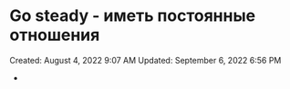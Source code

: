 # Go steady - иметь постоянные отношения

Created: August 4, 2022 9:07 AM
Updated: September 6, 2022 6:56 PM

- 